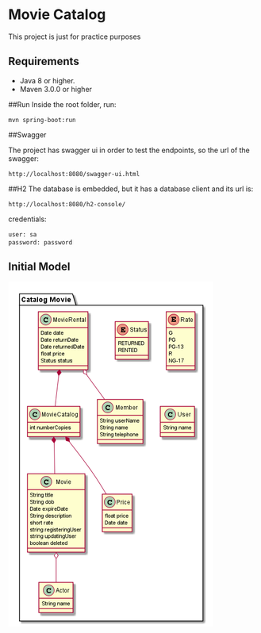 # Movie Catalog
This project is just for practice purposes

## Requirements

- Java 8 or higher.
- Maven 3.0.0 or higher

##Run
Inside the root folder, run: 
```
mvn spring-boot:run
```

##Swagger

The project has swagger ui in order to test the endpoints, 
so the url of the swagger: 
```
http://localhost:8080/swagger-ui.html
```

##H2
The database is embedded, but it has a database client and its url is:

```
http://localhost:8080/h2-console/
```
credentials:
```
user: sa
password: password
```
## Initial Model
![Alt text](diagrams/movie-model.png "Domain Model")
